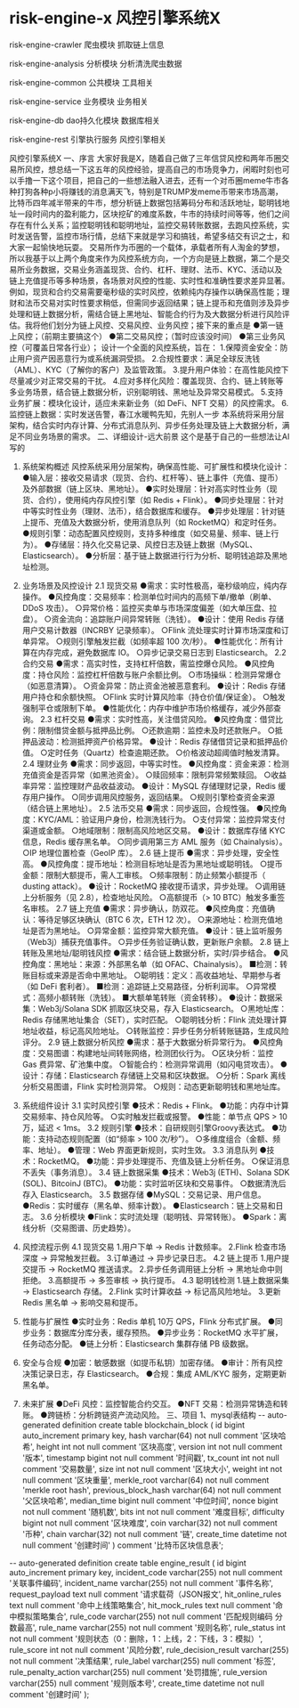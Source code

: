 # risk-engine-x 风控引擎系统X

risk-engine-crawler 爬虫模块 抓取链上信息

risk-engine-analysis 分析模块 分析清洗爬虫数据

risk-engine-common 公共模块 工具相关

risk-engine-service 业务模块 业务相关

risk-engine-db dao持久化模块 数据库相关

risk-engine-rest 引擎执行服务 风控引擎相关

风控引擎系统X
一、序言
大家好我是X，随着自己做了三年信贷风控和两年币圈交易所风控，想总结一下这五年的风控经验，提高自己的市场竞争力，闲暇时刻也可以手撸一下这个项目，把自己的一些想法融入进去，还有一个对币圈meme牛市各种打狗各种p小将赚钱的消息满天飞，特别是TRUMP发meme币带来市场高潮，比特币四年减半带来的牛市，想分析链上数据包括筹码分布和活跃地址，聪明钱地址一段时间内的盈利能力，区块挖矿的难度系数，牛市的持续时间等等，他们之间存在有什么关系；监控聪明钱和聪明地址，监控交易转账数据，去跑风控系统，实时发送告警，监控市场行情，总结下来就是学习和搞钱，希望多结交有识之士，和大家一起愉快地玩耍。
交易所作为币圈的一个载体，承载者所有人淘金的梦想，所以我基于以上两个角度来作为风控系统方向，一个方向是链上数据，第二个是交易所业务数据，交易业务涵盖现货、合约、杠杆、理财、法币、KYC、活动以及链上充值提币等多种场景，各场景对风控的性能、实时性和准确性要求差异显著。例如，现货和合约交易需要毫秒级的实时风控，依赖纯内存操作以确保高性能；理财和法币交易对实时性要求稍低，但需同步返回结果；链上提币和充值则涉及异步处理和链上数据分析，需结合链上黑地址、智能合约行为及大数据分析进行风险评估。我将他们划分为链上风控、交易风控、业务风控；接下来的重点是
●第一链上风控；（前期主要搞这个）
●第二交易风控；（暂时应该没时间）
●第三业务风控（可覆盖日常各行业）；
设计一个全面的风控系统，旨在：
1.保障资金安全：防止用户资产因恶意行为或系统漏洞受损。
2.合规性要求：满足全球反洗钱（AML）、KYC（了解你的客户）及监管政策。
3.提升用户体验：在高性能风控下尽量减少对正常交易的干扰。
4.应对多样化风险：覆盖现货、合约、链上转账等多业务场景，结合链上数据分析，识别聪明钱、黑地址及异常交易模式。
5.支持业务扩展：模块化设计，适应未来新业务（如 DeFi、NFT 交易）的风控需求。
6.监控链上数据：实时发送告警，春江水暖鸭先知，先别人一步
本系统将采用分层架构，结合实时内存计算、分布式消息队列、异步任务处理及链上大数据分析，满足不同业务场景的需求。
二、详细设计-远大前景
这个是基于自己的一些想法让AI写的
1. 系统架构概述
风控系统采用分层架构，确保高性能、可扩展性和模块化设计：
●输入层：接收交易请求（现货、合约、杠杆等）、链上事件（充值、提币）及外部数据（链上区块、黑地址）。
●实时处理层：针对高实时性业务（现货、合约），使用纯内存风控引擎（如 Redis + Flink）。
●同步处理层：针对中等实时性业务（理财、法币），结合数据库和缓存。
●异步处理层：针对链上提币、充值及大数据分析，使用消息队列（如 RocketMQ）和定时任务。
●规则引擎：动态配置风控规则，支持多种维度（如交易量、频率、链上行为）。
●存储层：持久化交易记录、风控日志及链上数据（MySQL、Elasticsearch）。
●分析层：基于链上数据进行行为分析、聪明钱追踪及黑地址检测。
2. 业务场景及风控设计
2.1 现货交易
●需求：实时性极高，毫秒级响应，纯内存操作。
●风控角度：交易频率：检测单位时间内的高频下单/撤单（刷单、DDoS 攻击）。
○异常价格：监控买卖单与市场深度偏差（如大单压盘、拉盘）。
○资金流向：追踪账户间异常转账（洗钱）。
●设计：使用 Redis 存储用户交易计数器（INCRBY 记录频率）。
○Flink 流处理实时计算市场深度和订单异常。
○规则引擎触发拦截（如频率超 100 次/秒）。
●性能优化：所有计算在内存完成，避免数据库 IO。
○异步记录交易日志到 Elasticsearch。
2.2 合约交易
●需求：高实时性，支持杠杆倍数，需监控爆仓风险。
●风控角度：持仓风险：监控杠杆倍数与账户余额比例。
○市场操纵：检测异常爆仓（如恶意清算）。
○资金异常：防止资金池被恶意套利。
●设计：Redis 存储用户持仓和余额快照。
○Flink 实时计算风险率（持仓价值/保证金）。
○触发强制平仓或限制下单。
●性能优化：内存中维护市场价格缓存，减少外部查询。
2.3 杠杆交易
●需求：实时性高，关注借贷风险。
●风控角度：借贷比例：限制借贷金额与抵押品比例。
○还款逾期：监控未及时还款账户。
○抵押品波动：检测抵押资产价格异常。
●设计：Redis 存储借贷记录和抵押品价值。
○定时任务（Quartz）检查逾期还款。
○价格波动超阈值时触发清算。
2.4 理财业务
●需求：同步返回，中等实时性。
●风控角度：资金来源：检测充值资金是否异常（如黑池资金）。
○赎回频率：限制异常频繁赎回。
○收益率异常：监控理财产品收益波动。
●设计：MySQL 存储理财记录，Redis 缓存用户操作。
○同步调用风控服务，返回结果。
○规则引擎检查资金来源（结合链上黑地址）。
2.5 法币交易
●需求：同步返回，合规性强。
●风控角度：KYC/AML：验证用户身份，检测洗钱行为。
○支付异常：监控异常支付渠道或金额。
○地域限制：限制高风险地区交易。
●设计：数据库存储 KYC 信息，Redis 缓存黑名单。
○同步调用第三方 AML 服务（如 Chainalysis）。
○IP 地理位置检查（GeoIP 库）。
2.6 链上提币
●需求：异步处理，安全性高。
●风控角度：提币地址：检测目标地址是否为黑地址或聪明钱。
○提币金额：限制大额提币，需人工审核。
○频率限制：防止频繁小额提币（ dusting attack）。
●设计：RocketMQ 接收提币请求，异步处理。
○调用链上分析服务（见 2.8），检查地址风险。
○高额提币（> 10 BTC）触发多重签名审核。
2.7 链上充值
●需求：异步确认，防双花。
●风控角度：充值确认：等待足够区块确认（BTC 6 次，ETH 12 次）。
○来源地址：检测充值地址是否为黑地址。
○异常金额：监控异常大额充值。
●设计：链上监听服务（Web3j）捕获充值事件。
○异步任务验证确认数，更新账户余额。
2.8 链上转账及黑地址/聪明钱风控
●需求：结合链上数据分析，实时/异步结合。
●风控角度：黑地址：来源：外部黑名单（如 OFAC、Chainalysis）。
■检测：转账目标或来源是否命中黑地址。
○聪明钱：定义：高收益地址、早期参与者（如 DeFi 套利者）。
■检测：追踪链上交易路径，分析利润率。
○异常模式：高频小额转账（洗钱）。
■大额单笔转账（资金转移）。
●设计：数据采集：Web3j/Solana SDK 抓取区块交易，存入 Elasticsearch。
○黑地址库：Redis 存储黑地址集合（SET），实时匹配。
○聪明钱分析：Flink 流处理计算地址收益，标记高风险地址。
○转账监控：异步任务分析转账链路，生成风险评分。
2.9 链上数据分析风控
●需求：基于大数据分析异常行为。
●风控角度：交易图谱：构建地址间转账网络，检测团伙行为。
○区块分析：监控 Gas 费异常、矿池集中度。
○智能合约：检测异常调用（如闪电贷攻击）。
●设计：存储：Elasticsearch 存储链上交易和区块数据。
○分析：Spark 离线分析交易图谱，Flink 实时检测异常。
○规则：动态更新聪明钱和黑地址库。

3. 系统组件设计
3.1 实时风控引擎
●技术：Redis + Flink。
●功能：内存中计算交易频率、持仓风险等。
○实时触发拦截或报警。
●性能：单节点 QPS > 10万，延迟 < 1ms。
3.2 规则引擎
●技术：自研规则引擎Groovy表达式。
●功能：支持动态规则配置（如“频率 > 100 次/秒”）。
○多维度组合（金额、频率、地址）。
●管理：Web 界面更新规则，实时生效。
3.3 消息队列
●技术：RocketMQ。
●功能：异步处理提币、充值及链上分析任务。
○保证消息不丢失（事务消息）。
3.4 链上数据采集
●技术：Web3j (ETH)、Solana SDK (SOL)、BitcoinJ (BTC)。
●功能：实时监听区块和交易事件。
○数据清洗后存入 Elasticsearch。
3.5 数据存储
●MySQL：交易记录、用户信息。
●Redis：实时缓存（黑名单、频率计数）。
●Elasticsearch：链上交易和日志。
3.6 分析模块
●Flink：实时流处理（聪明钱、异常转账）。
●Spark：离线分析（交易图谱、历史趋势）。

4. 风控流程示例
4.1 现货交易
1.用户下单 -> Redis 计数频率。
2.Flink 检查市场深度 -> 异常触发拦截。
3.订单通过 -> 异步记录日志。
4.2 链上提币
1.用户提交提币 -> RocketMQ 推送请求。
2.异步任务调用链上分析 -> 黑地址命中则拒绝。
3.高额提币 -> 多签审核 -> 执行提币。
4.3 聪明钱检测
1.链上数据采集 -> Elasticsearch 存储。
2.Flink 实时计算收益 -> 标记高风险地址。
3.更新 Redis 黑名单 -> 影响交易和提币。
5. 性能与扩展性
●实时业务：Redis 单机 10万 QPS，Flink 分布式扩展。
●同步业务：数据库分库分表，缓存预热。
●异步业务：RocketMQ 水平扩展，任务动态分配。
●链上分析：Elasticsearch 集群存储 PB 级数据。
6. 安全与合规
●加密：敏感数据（如提币私钥）加密存储。
●审计：所有风控决策记录日志，存 Elasticsearch。
●合规：集成 AML/KYC 服务，定期更新黑名单。
7. 未来扩展
●DeFi 风控：监控智能合约交互。
●NFT 交易：检测异常铸造和转账。
●跨链桥：分析跨链资产流动风险。
三、项目
1、mysql表结构
-- auto-generated definition
create table blockchain_block
(
    id                  bigint auto_increment
        primary key,
    hash                varchar(64) not null comment '区块哈希',
    height              int         not null comment '区块高度',
    version             int         not null comment '版本',
    timestamp           bigint      not null comment '时间戳',
    tx_count            int         not null comment '交易数量',
    size                int         not null comment '区块大小',
    weight              int         not null comment '区块重量',
    merkle_root         varchar(64) not null comment 'merkle root hash',
    previous_block_hash varchar(64) not null comment '父区块哈希',
    median_time         bigint      null comment '中位时间',
    nonce               bigint      not null comment '随机数',
    bits                int         not null comment '难度目标',
    difficulty          bigint      not null comment '区块难度',
    coin                varchar(32) not null comment '币种',
    chain               varchar(32) not null comment '链',
    create_time         datetime    not null comment '创建时间'
) comment '比特币区块信息表';



-- auto-generated definition
create table engine_result
(
    id                   bigint auto_increment
        primary key,
    incident_code        varchar(255) not null comment '关联事件编码',
    incident_name        varchar(255) not null comment '事件名称',
    request_payload      text         null comment '请求载荷（JSON报文',
    hit_online_rules     text         null comment '命中上线策略集合',
    hit_mock_rules       text         null comment '命中模拟策略集合',
    rule_code            varchar(255) not null comment '匹配规则编码 分数最高',
    rule_name            varchar(255) not null comment '规则名称',
    rule_status          int          not null comment '规则状态（0：删除，1：上线，2：下线，3：模拟）',
    rule_score           int          not null comment '风险分数',
    rule_decision_result varchar(255) not null comment '决策结果',
    rule_label           varchar(255) null comment '标签',
    rule_penalty_action  varchar(255) null comment '处罚措施',
    rule_version         varchar(255) null comment '规则版本号',
    create_time          datetime     not null comment '创建时间'
);
